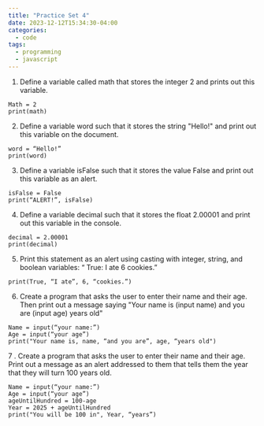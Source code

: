 ```yaml
---
title: "Practice Set 4"
date: 2023-12-12T15:34:30-04:00
categories:
  - code
tags:
  - programming
  - javascript
---
```


1. Define a variable called math that stores the integer 2 and prints out this variable.
```
Math = 2
print(math)

```
2. Define a variable word such that it stores the string "Hello!" and print out this variable on the document.
```
word = “Hello!”
print(word)

```

3. Define a variable isFalse such that it stores the value False and print out this variable as an alert.
```
isFalse = False
print(“ALERT!”, isFalse)

```

4. Define a variable decimal such that it stores the float 2.00001 and print out this variable in the console.
```
decimal = 2.00001
print(decimal)

```

5. Print this statement as an alert using casting with integer, string, and boolean variables: “ True: I ate 6 cookies.” 
```
print(True, “I ate”, 6, “cookies.”)

```

6. Create a program that asks the user to enter their name and their age. Then print out a message saying "Your name is (input name) and you are (input age) years old"
```
Name = input(“your name:”)
Age = input(“your age”)
print("Your name is, name, “and you are”, age, “years old")

```

7 . Create a program that asks the user to enter their name and their age. Print out a message as an alert addressed to them that tells them the year that they will turn 100 years old.
```
Name = input(“your name:”)
Age = input(“your age”)
ageUntilHundred = 100-age
Year = 2025 + ageUntilHundred
print("You will be 100 in", Year, “years”)
